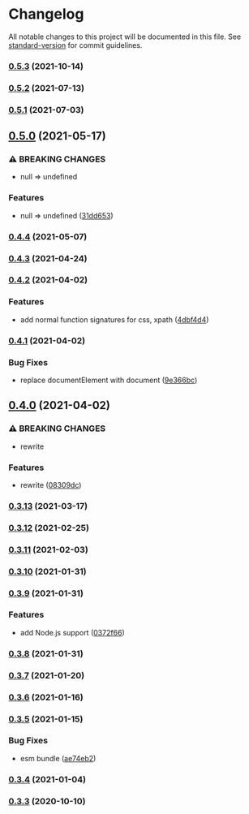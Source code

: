 # Changelog

All notable changes to this project will be documented in this file. See [standard-version](https://github.com/conventional-changelog/standard-version) for commit guidelines.

### [0.5.3](https://github.com/BlackGlory/query/compare/v0.5.2...v0.5.3) (2021-10-14)

### [0.5.2](https://github.com/BlackGlory/query/compare/v0.5.1...v0.5.2) (2021-07-13)

### [0.5.1](https://github.com/BlackGlory/query/compare/v0.5.0...v0.5.1) (2021-07-03)

## [0.5.0](https://github.com/BlackGlory/query/compare/v0.4.4...v0.5.0) (2021-05-17)


### ⚠ BREAKING CHANGES

* null => undefined

### Features

* null => undefined ([31dd653](https://github.com/BlackGlory/query/commit/31dd653a735a1a0352d73039daa2d7c439cd864a))

### [0.4.4](https://github.com/BlackGlory/query/compare/v0.4.3...v0.4.4) (2021-05-07)

### [0.4.3](https://github.com/BlackGlory/query/compare/v0.4.2...v0.4.3) (2021-04-24)

### [0.4.2](https://github.com/BlackGlory/query/compare/v0.4.1...v0.4.2) (2021-04-02)


### Features

* add normal function signatures for css, xpath ([4dbf4d4](https://github.com/BlackGlory/query/commit/4dbf4d456c387b97288fbf2af6e8c8632fd971ca))

### [0.4.1](https://github.com/BlackGlory/query/compare/v0.4.0...v0.4.1) (2021-04-02)


### Bug Fixes

* replace documentElement with document ([9e366bc](https://github.com/BlackGlory/query/commit/9e366bc8af33b34a3554d9ff3adab21412023852))

## [0.4.0](https://github.com/BlackGlory/query/compare/v0.3.13...v0.4.0) (2021-04-02)


### ⚠ BREAKING CHANGES

* rewrite

### Features

* rewrite ([08309dc](https://github.com/BlackGlory/query/commit/08309dc8de59bfa60be06edad07525dfffe3b31c))

### [0.3.13](https://github.com/BlackGlory/query/compare/v0.3.12...v0.3.13) (2021-03-17)

### [0.3.12](https://github.com/BlackGlory/query/compare/v0.3.11...v0.3.12) (2021-02-25)

### [0.3.11](https://github.com/BlackGlory/query/compare/v0.3.10...v0.3.11) (2021-02-03)

### [0.3.10](https://github.com/BlackGlory/query/compare/v0.3.9...v0.3.10) (2021-01-31)

### [0.3.9](https://github.com/BlackGlory/query/compare/v0.3.8...v0.3.9) (2021-01-31)


### Features

* add Node.js support ([0372f66](https://github.com/BlackGlory/query/commit/0372f66d5fa1b8d31ffc535c8c1c0d649df44319))

### [0.3.8](https://github.com/BlackGlory/query/compare/v0.3.7...v0.3.8) (2021-01-31)

### [0.3.7](https://github.com/BlackGlory/query/compare/v0.3.6...v0.3.7) (2021-01-20)

### [0.3.6](https://github.com/BlackGlory/query/compare/v0.3.5...v0.3.6) (2021-01-16)

### [0.3.5](https://github.com/BlackGlory/query/compare/v0.3.4...v0.3.5) (2021-01-15)


### Bug Fixes

* esm bundle ([ae74eb2](https://github.com/BlackGlory/query/commit/ae74eb27d5142224832fac584049ff6e7c5c1347))

### [0.3.4](https://github.com/BlackGlory/query/compare/v0.3.3...v0.3.4) (2021-01-04)

### [0.3.3](https://github.com/BlackGlory/query/compare/v0.3.2...v0.3.3) (2020-10-10)
